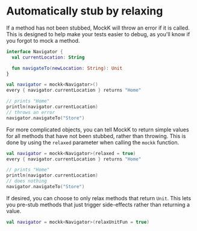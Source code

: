 # Automatically stub by relaxing

If a method has not been stubbed, MockK will throw an error if it is called. This is designed to help make your tests easier to debug, as you'll know if you forgot to mock a method.

```kotlin
interface Navigator {
  val currentLocation: String

  fun navigateTo(newLocation: String): Unit
}

val navigator = mockk<Navigator>()
every { navigator.currentLocation } returns "Home"

// prints "Home"
println(navigator.currentLocation)
// throws an error
navigator.navigateTo("Store")
```

For more complicated objects, you can tell MockK to return simple values for all methods that have not been stubbed, rather than throwing. This is done by using the `relaxed` parameter when calling the `mockk` function.

```kotlin
val navigator = mockk<Navigator>(relaxed = true)
every { navigator.currentLocation } returns "Home"

// prints "Home"
println(navigator.currentLocation)
// does nothing
navigator.navigateTo("Store")
```

If desired, you can choose to only relax methods that return `Unit`. This lets you pre-stub methods that just trigger side-effects rather than returning a value.

```kotlin
val navigator = mockk<Navigator>(relaxUnitFun = true)
```
